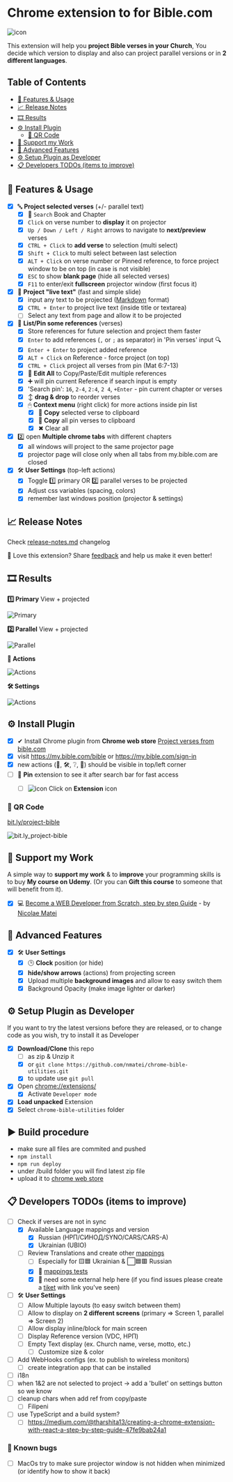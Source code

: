 # Chrome extension to for Bible.com

![icon](views/icons/icon-48.png)

This extension will help you **project Bible verses in your Church**,
You decide which version to display and also can project parallel versions
or in **2 different languages**.

## Table of Contents

<!-- START doctoc generated TOC please keep comment here to allow auto update -->
<!-- DON'T EDIT THIS SECTION, INSTEAD RE-RUN doctoc TO UPDATE -->


- [💠 Features & Usage](#-features--usage)
- [📈 Release Notes](#-release-notes)
- [🎞 Results](#-results)
- [⚙ Install Plugin](#-install-plugin)
  - [🎫 QR Code](#-qr-code)
- [👋 Support my Work](#-support-my-work)
- [💠 Advanced Features](#-advanced-features)
- [⚙ Setup Plugin as Developer](#-setup-plugin-as-developer)
- [📋 Developers TODOs (items to improve)](#-developers-todos-items-to-improve)

<!-- END doctoc generated TOC please keep comment here to allow auto update -->

## 💠 Features & Usage

- [x] 🔤 **Project selected verses** (+/- parallel text)
  - [x] 🔎 `Search` Book and Chapter
  - [x] `Click` on verse number to **display** it on projector
  - [x] `Up / Down / Left / Right` arrows to navigate to **next/preview** verses
  - [x] `CTRL + Click` to **add verse** to selection (multi select)
  - [x] `Shift + Click` to multi select between last selection
  - [x] `ALT + Click` on verse number or Pinned reference, to force project window to be on top (in case is not visible)
  - [x] `ESC` to show **blank page** (hide all selected verses)
  - [x] `F11` to enter/exit **fullscreen** projector window (first focus it)
- [x] 💬 **Project "live text"** (fast and simple slide)
  - [x] input any text to be projected ([Markdown](https://github.com/markedjs/marked) format)
  - [x] `CTRL + Enter` to project live text (inside title or textarea)
  - [ ] Select any text from page and allow it to be projected
- [x] 📌 **List/Pin some references** (verses)
  - [x] Store references for future selection and project them faster
  - [x] `Enter` to add references (`,` or `;` as separator) in 'Pin verses' input 🔍
  - [x] `Enter + Enter` to project added reference
  - [x] `ALT + Click` on Reference - force project (on top)
  - [x] `CTRL + Click` project all verses from pin (Mat 6:7-13)
  - [x] 📝 **Edit All** to Copy/Paste/Edit multiple references
  - [x] ➕ will pin current Reference if search input is empty
  - [x] 'Search pin': `16`, `2-4`, `2:4`, `2 4`, `+Enter` - pin current chapter or verses
  - [x] ↕ **drag & drop** to reorder verses
  - [x] 🖱 **Context menu** (right click) for more actions inside pin list
    - [x] 📄 **Copy** selected verse to clipboard
    - [x] 📄 **Copy** all pin verses to clipboard
    - [x] ✖ Clear all
- [x] 2️⃣ open **Multiple chrome tabs** with different chapters
  - [x] all windows will project to the same projector page
  - [x] projector page will close only when all tabs from my.bible.com are closed
- [x] 🛠 **User Settings** (top-left actions)
  - [x] Toggle 1️⃣ primary OR 2️⃣ parallel verses to be projected
  - [x] Adjust css variables (spacing, colors)
  - [x] remember last windows position (projector & settings)

## 📈 Release Notes

Check [release-notes.md](release-notes.md) changelog

💚 Love this extension? Share [feedback](https://chromewebstore.google.com/detail/project-verses-from-bible/fklnkmnlobkpoiifnbnemdpamheoanpj) and help us make it even better!

## 🎞 Results

**1️⃣ Primary** View + projected

![Primary](screens/primary.jpg)

**2️⃣ Parallel** View + projected

![Parallel](screens/parallel.jpg)

**💬 Actions**

![Actions](screens/actions.jpg)

**🛠 Settings**

![Actions](screens/settings.jpg)

## ⚙ Install Plugin

- [x] ✔ Install Chrome plugin from **Chrome web store** [Project verses from bible.com](https://chrome.google.com/webstore/detail/project-verses-from-bible/fklnkmnlobkpoiifnbnemdpamheoanpj)
- [x] visit https://my.bible.com/bible or https://my.bible.com/sign-in
- [x] new actions (💬, 🛠, ❔, 📌) should be visible in top/left corner
- [ ] 📌 **Pin** extension to see it after search bar for fast access
  - [ ] ![icon](views/icons/icon-16.png) Click on **Extension** icon


### 🎫 QR Code

[bit.ly/project-bible](https://bit.ly/project-bible)

![bit.ly_project-bible](screens/bit.ly_project-bible.jpg)


## 👋 Support my Work

A simple way to **support my work** & to **improve** your programming skills is to buy **My course on Udemy**.
(Or you can **Gift this course** to someone that will benefit from it).

- [x] ‍💻 [Become a WEB Developer from Scratch, step by step Guide](https://nmatei.github.io/web) - by [Nicolae Matei](https://nmatei.github.io/)


## 💠 Advanced Features

- [x] 🛠 **User Settings**
  - [x] 🕒 **Clock** position (or hide)
  - [x] **hide/show arrows** (actions) from projecting screen
  - [x] Upload multiple **background images** and allow to easy switch them
  - [x] Background Opacity (make image lighter or darker)

## ⚙ Setup Plugin as Developer

If you want to try the latest versions before they are released, or to change code as you wish, try to install it as Developer

- [x] **Download/Clone** this repo
  - [ ] as zip & Unzip it
  - [x] or `git clone https://github.com/nmatei/chrome-bible-utilities.git`
  - [x] to update use `git pull`
- [x] Open [chrome://extensions/](chrome://extensions/)
  - [x] Activate `Developer mode`
- [x] **Load unpacked** Extension
- [x] Select `chrome-bible-utilities` folder

## ▶ Build procedure

- make sure all files are commited and pushed
- `npm install`
- `npm run deploy`
- under /build folder you will find latest zip file
- upload it to [chrome web store](https://chrome.google.com/webstore/developer/dashboard)

## 📋 Developers TODOs (items to improve)

- [ ] Check if verses are not in sync
  - [x] Available Language mappings and version
    - [x] Russian (НРП/СИНОД/SYNO/CARS/CARS-A)
    - [x] Ukrainian (UBIO)
  - [ ] Review Translations and create other [mappings](views/common/bible-mappings.js)
    - [ ] Especially for 🟨🟦 Ukrainian & ⬜🟦🟥 Russian
    - [x] 🙏 [mappings tests](test/bible-mappings.test.ts)
    - [x] 🙏 need some external help here (if you find issues please create a [tiket](../../issues) with link you've seen)
- [ ] 🛠 **User Settings**
  - [ ] Allow Multiple layouts (to easy switch between them)
  - [ ] Allow to display on **2 different screens** (primary => Screen 1, parallel => Screen 2)
  - [ ] Allow display inline/block for main screen
  - [ ] Display Reference version (VDC, НРП)
  - [ ] Empty Text display (ex. Church name, verse, motto, etc.)
    - [ ] Customize size & color
- [ ] Add WebHooks configs (ex. to publish to wireless monitors)
  - [ ] create integration app that can be installed
- [ ] i18n
- [ ] when 1&2 are not selected to project -> add a 'bullet' on settings button so we know
- [ ] cleanup chars when add ref from copy/paste
  - [ ] ‭‭Filipeni‬ 
- [ ] use TypeScript and a build system?
  - [ ] https://medium.com/@tharshita13/creating-a-chrome-extension-with-react-a-step-by-step-guide-47fe9bab24a1

### 🐛 Known bugs

- [ ] MacOs try to make sure projector window is not hidden when minimized (or identify how to show it back)